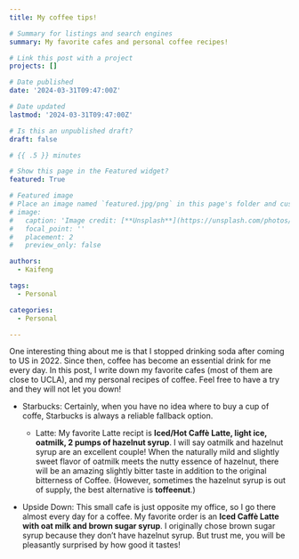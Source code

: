 ```yaml
---
title: My coffee tips!

# Summary for listings and search engines
summary: My favorite cafes and personal coffee recipes!

# Link this post with a project
projects: []

# Date published
date: '2024-03-31T09:47:00Z'

# Date updated
lastmod: '2024-03-31T09:47:00Z'

# Is this an unpublished draft?
draft: false

# {{ .5 }} minutes

# Show this page in the Featured widget?
featured: True

# Featured image
# Place an image named `featured.jpg/png` in this page's folder and customize its options here.
# image:
#   caption: 'Image credit: [**Unsplash**](https://unsplash.com/photos/CpkOjOcXdUY)'
#   focal_point: ''
#   placement: 2
#   preview_only: false

authors:
  - Kaifeng

tags:
  - Personal

categories:
  - Personal

---
```


One interesting thing about me is that I stopped drinking soda after coming to US in 2022. Since then, coffee has become an essential drink for me every day. In this post, I write down my favorite cafes (most of them are close to UCLA), and my 
personal recipes of coffee. Feel free to have a try and they will not let you down!

- Starbucks: Certainly, when you have no idea where to buy a cup of coffe, Starbucks is always a reliable fallback option. 
  + Latte: My favorite Latte recipt is **Iced/Hot Caffè Latte, light ice, oatmilk, 2 pumps of hazelnut syrup**. I will say oatmilk and hazelnut syrup are an excellent couple! When the naturally mild and slightly sweet flavor of oatmilk meets the nutty essence of hazelnut, there will be an amazing slightly bitter taste in addition to the original bitterness of Coffee. (However, sometimes the hazelnut syrup is out of supply, the best alternative is **toffeenut**.)

- Upside Down: This small cafe is just opposite my office, so I go there almost every day for a coffee. My favorite order is an **Iced Caffè Latte with oat milk and brown sugar syrup**.  I originally chose brown sugar syrup because they don’t have hazelnut syrup. But trust me, you will be pleasantly surprised by how good it tastes!